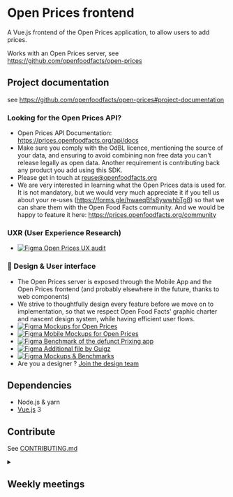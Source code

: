# Open Prices frontend

A Vue.js frontend of the Open Prices application, to allow users to add prices.

Works with an Open Prices server, see https://github.com/openfoodfacts/open-prices

## Project documentation

see https://github.com/openfoodfacts/open-prices#project-documentation

### Looking for the Open Prices API?

- Open Prices API Documentation: https://prices.openfoodfacts.org/api/docs
- Make sure you comply with the OdBL licence, mentioning the source of your data, and ensuring to avoid combining non free data you can't release legally as open data. Another requirement is contributing back any product you add using this SDK.
- Please get in touch at reuse@openfoodfacts.org
- We are very interested in learning what the Open Prices data is used for. It is not mandatory, but we would very much appreciate it if you tell us about your re-uses (https://forms.gle/hwaeqBfs8ywwhbTg8) so that we can share them with the Open Food Facts community. And we would be happy to feature it here: https://prices.openfoodfacts.org/community

### UXR (User Experience Research)

- [![Figma](https://img.shields.io/badge/figma-%23F24E1E.svg?logo=figma&logoColor=white) Open Prices UX audit](https://www.figma.com/board/gPtsX2q0ZF6WElF7YSAYjz/Open-Prices---UX-Audit?node-id=0-1&p=f&t=wzAYUqVEBRQWoOmM-0)

### 🎨 Design & User interface

- The Open Prices server is exposed through the Mobile App and the Open Prices frontend (and probably elsewhere in the future, thanks to web components)
- We strive to thoughtfully design every feature before we move on to implementation, so that we respect Open Food Facts' graphic charter and nascent design system, while having efficient user flows.
- [![Figma](https://img.shields.io/badge/figma-%23F24E1E.svg?logo=figma&logoColor=white) Mockups for Open Prices](https://www.figma.com/design/cIB7CInl2BfueMzWnz09t6/Open-Prices?node-id=0-1&p=f&t=LC7UvPjngw57NGSs-0)
- [![Figma](https://img.shields.io/badge/figma-%23F24E1E.svg?logo=figma&logoColor=white) Mobile Mockups for Open Prices](https://www.figma.com/design/nFMjewFAOa8c4ahtob7CAB/Mobile-App-Design--Quentin-?node-id=5816-22697&p=f&t=AkgTM9QzMK7tQeGC-0)
- [![Figma](https://img.shields.io/badge/figma-%23F24E1E.svg?logo=figma&logoColor=white) Benchmark of the defunct Prixing app](https://www.figma.com/design/XQYkLGKlcotBPpwKMhDe1z/Prixing---Benchmark?m=auto&t=AkgTM9QzMK7tQeGC-6)
- [![Figma](https://img.shields.io/badge/figma-%23F24E1E.svg?logo=figma&logoColor=white) Additional file by Guigz](https://www.figma.com/design/1mEjKuxKHxop3X60R6dr5s/OFF---Revamp-responsive-webapp?node-id=5-8&p=f&t=B58nHkWcUQQiwxe8-0)
- [![Figma](https://img.shields.io/badge/figma-%23F24E1E.svg?logo=figma&logoColor=white) Mockups & Benchmarks](https://www.figma.com/files/team/743085508862409251/project/253685945/Open-Prices?fuid=969925716131479490)
- Are you a designer ? [Join the design team](https://github.com/openfoodfacts/openfoodfacts-design)

## Dependencies

- Node.js & yarn
- [Vue.js](https://vuejs.org) 3

## Contribute

See [CONTRIBUTING.md](https://github.com/openfoodfacts/open-prices-frontend/blob/main/CONTRIBUTING.md)

<details><summary><h2>Weekly meetings</h2></summary>
* see https://github.com/openfoodfacts/open-prices#weekly-meetings
</details>

